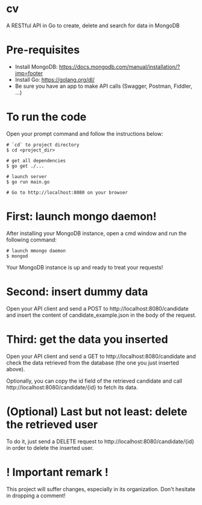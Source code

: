 # cv
A RESTful API in Go to create, delete and search for data in MongoDB

# Pre-requisites
- Install MongoDB: https://docs.mongodb.com/manual/installation/?jmp=footer
- Install Go: https://golang.org/dl/
- Be sure you have an app to make API calls (Swagger, Postman, Fiddler, ...)

# To run the code
Open your prompt command and follow the instructions below:

```
# `cd` to project directory
$ cd <project_dir>

# get all dependencies
$ go get ./...

# launch server
$ go run main.go

# Go to http://localhost:8080 on your browser
```

# First: launch mongo daemon!
After installing your MongoDB instance, open a cmd window and run the following command:
```
# launch mmongo daemon
$ mongod
```

Your MongoDB instance is up and ready to treat your requests!

# Second: insert dummy data
Open your API client and send a POST to http://localhost:8080/candidate and insert the content of candidate_example.json in the body of the request.

# Third: get the data you inserted
Open your API client and send a GET to http://localhost:8080/candidate and check the data retrieved from the database (the one you just inserted above).

Optionally, you can copy the id field of the retrieved candidate and call http://localhost:8080/candidate/{id} to fetch its data.

# (Optional) Last but not least: delete the retrieved user
To do it, just send a DELETE request to http://localhost:8080/candidate/{id} in order to delete the inserted user.

# ! Important remark !
This project will suffer changes, especially in its organization. Don't hesitate in dropping a comment!
